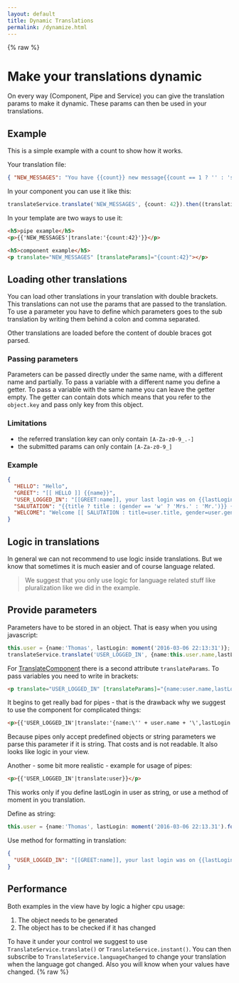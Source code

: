 ```yaml
---
layout: default
title: Dynamic Translations
permalink: /dynamize.html
---
```

{% raw %}
# Make your translations dynamic

On every way (Component, Pipe and Service) you can give the translation params to make it dynamic. These params
can then be used in your translations.

## Example

This is a simple example with a count to show how it works.

Your translation file:
```json
{ "NEW_MESSAGES": "You have {{count}} new message{{count == 1 ? '' : 's'}}" }
```

In your component you can use it like this:
```ts
translateService.translate('NEW_MESSAGES', {count: 42}).then((translation) => this.translation = translation);
```

In your template are two ways to use it:
```html
<h5>pipe example</h5>
<p>{{'NEW_MESSAGES'|translate:'{count:42}'}}</p>

<h5>component example</h5>
<p translate="NEW_MESSAGES" [translateParams]="{count:42}"></p>
```

## Loading other translations

You can load other translations in your translation with double brackets. This translations can not use the params that
are passed to the translation. To use a parameter you have to define which parameters goes to the sub translation by
writing them behind a colon and comma separated.

Other translations are loaded before the content of double braces got parsed.

### Passing parameters

Parameters can be passed directly under the same name, with a different name and partially.  To pass a variable with a 
different name you define a getter. To pass a variable with the same name you can leave the getter empty. The getter
can contain dots which means that you refer to the `object.key` and pass only key from this object.

### Limitations
- the referred translation key can only contain `[A-Za-z0-9_.-]`
- the submitted params can only contain `[A-Za-z0-9_]`

### Example
```json
{
  "HELLO": "Hello",
  "GREET": "[[ HELLO ]] {{name}}",
  "USER_LOGGED_IN": "[[GREET:name]], your last login was on {{lastLogin}}",
  "SALUTATION": "{{title ? title : (gender == 'w' ? 'Mrs.' : 'Mr.')}} {{firstName}} {{lastName}}",
  "WELCOME": "Welcome [[ SALUTATION : title=user.title, gender=user.gender, firstName=user.firstName, lastName=user.lastName ]]"
}
```

## Logic in translations

In general we can not recommend to use logic inside translations. But we know that sometimes it is much easier and of
course language related.

> We suggest that you only use logic for language related stuff like pluralization like we did in the example.

## Provide parameters

Parameters have to be stored in an object. That is easy when you using javascript:
```ts
this.user = {name:'Thomas', lastLogin: moment('2016-03-06 22:13:31')};
translateService.translate('USER_LOGGED_IN', {name:this.user.name,lastLogin:this.user.lastLogin.fromNow()})
```

For [TranslateComponent](docs/TranslateComponent.md) there is a second attribute `translateParams`. To pass variables
you need to write in brackets:
```html
<p translate="USER_LOGGED_IN" [translateParams]="{name:user.name,lastLogin:user.lastLogin.fromNow()}"></p>
```

It begins to get really bad for pipes - that is the drawback why we suggest to use the component for complicated things:
```html
<p>{{'USER_LOGGED_IN'|translate:'{name:\'' + user.name + '\',lastLogin:\'' + user.lastLogin.fromNow() + '\'}'}}</p>
```

Because pipes only accept predefined objects or string parameters we parse this parameter if it is string. That costs
and is not readable. It also looks like logic in your view.

Another - some bit more realistic - example for usage of pipes:
```html
<p>{{'USER_LOGGED_IN'|translate:user}}</p>
```

This works only if you define lastLogin in user as string, or use a method of moment in you translation.
 
Define as string:
```ts
this.user = {name:'Thomas', lastLogin: moment('2016-03-06 22:13.31').format('LLL')}
```

Use method for formatting in translation:
```json
{
  "USER_LOGGED_IN": "[[GREET:name]], your last login was on {{lastLogin.format('LLL')}}"
}
```

## Performance

Both examples in the view have by logic a higher cpu usage:
1. The object needs to be generated
2. The object has to be checked if it has changed

To have it under your control we suggest to use `TranslateService.translate()` or `TranslateService.instant()`. You can
then subscribe to `TranslateService.languageChanged` to change your translation when the language got changed. Also you
will know when your values have changed.
{% raw %}
